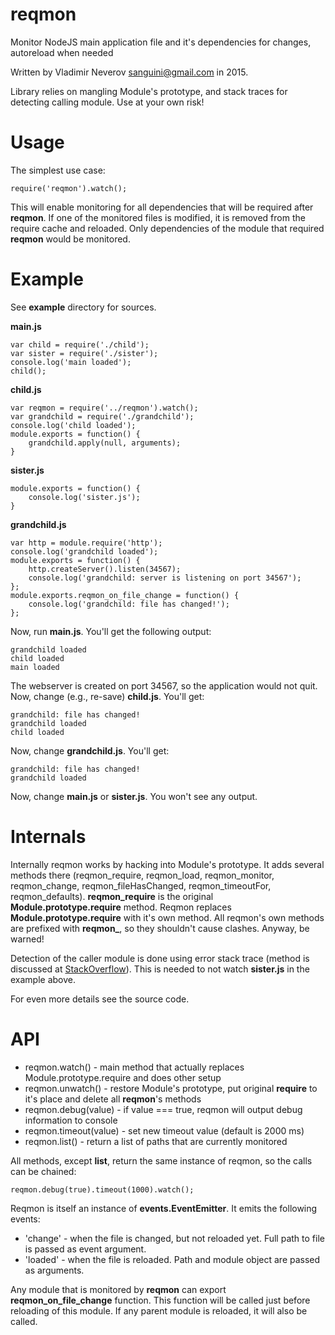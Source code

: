 # reqmon

Monitor NodeJS main application file and it's dependencies for changes, autoreload when needed

Written by Vladimir Neverov <sanguini@gmail.com> in 2015.

Library relies on mangling Module's prototype, and stack traces for detecting calling module. Use at your own risk!

Usage
=====

The simplest use case:

	require('reqmon').watch();

This will enable monitoring for all dependencies that will be required after **reqmon**. If one of the monitored
files is modified, it is removed from the require cache and reloaded. Only dependencies of the module that required
**reqmon** would be monitored.

Example
=======

See **example** directory for sources.

**main.js**

	var child = require('./child');
	var sister = require('./sister');
	console.log('main loaded');
	child();

**child.js**

	var reqmon = require('../reqmon').watch();
	var grandchild = require('./grandchild');
	console.log('child loaded');
	module.exports = function() {
		grandchild.apply(null, arguments);
	}

**sister.js**

	module.exports = function() {
		console.log('sister.js');
	}

**grandchild.js**

	var http = module.require('http');
	console.log('grandchild loaded');
	module.exports = function() {
		http.createServer().listen(34567);
		console.log('grandchild: server is listening on port 34567');
	};
	module.exports.reqmon_on_file_change = function() {
		console.log('grandchild: file has changed!');
	};


Now, run **main.js**. You'll get the following output:

	grandchild loaded
	child loaded
	main loaded

The webserver is created on port 34567, so the application would not quit. Now, change (e.g., re-save) **child.js**. You'll get:

	grandchild: file has changed!
	grandchild loaded
	child loaded

Now, change **grandchild.js**. You'll get:

	grandchild: file has changed!
	grandchild loaded

Now, change **main.js** or **sister.js**. You won't see any output.

Internals
=========

Internally reqmon works by hacking into Module's prototype. It adds several methods there (reqmon\_require, reqmon\_load,
reqmon\_monitor, reqmon\_change, reqmon\_fileHasChanged, reqmon\_timeoutFor, reqmon\_defaults). **reqmon_require** is
the original **Module.prototype.require** method. Reqmon replaces **Module.prototype.require** with it's own method. All reqmon's
own methods are prefixed with **reqmon\_**, so they shouldn't cause clashes. Anyway, be warned!

Detection of the caller module is done using error stack trace (method is discussed at [StackOverflow](http://stackoverflow.com/questions/13227489/how-can-one-get-the-file-path-of-the-caller-function-in-node-js)).
This is needed to not watch **sister.js** in the example above.

For even more details see the source code.

API
===

  * reqmon.watch() - main method that actually replaces Module.prototype.require and does other setup
  * reqmon.unwatch() - restore Module's prototype, put original **require** to it's place and delete all **reqmon**'s methods
  * reqmon.debug(value) - if value === true, reqmon will output debug information to console
  * reqmon.timeout(value) - set new timeout value (default is 2000 ms)
  * reqmon.list() - return a list of paths that are currently monitored

All methods, except **list**, return the same instance of reqmon, so the calls can be chained:

	reqmon.debug(true).timeout(1000).watch();

Reqmon is itself an instance of **events.EventEmitter**. It emits the following events:

  * 'change' - when the file is changed, but not reloaded yet. Full path to file is passed as event argument.
  * 'loaded' - when the file is reloaded. Path and module object are passed as arguments.

Any module that is monitored by **reqmon** can export **reqmon_on_file_change** function. This function will be called
just before reloading of this module. If any parent module is reloaded, it will also be called.
